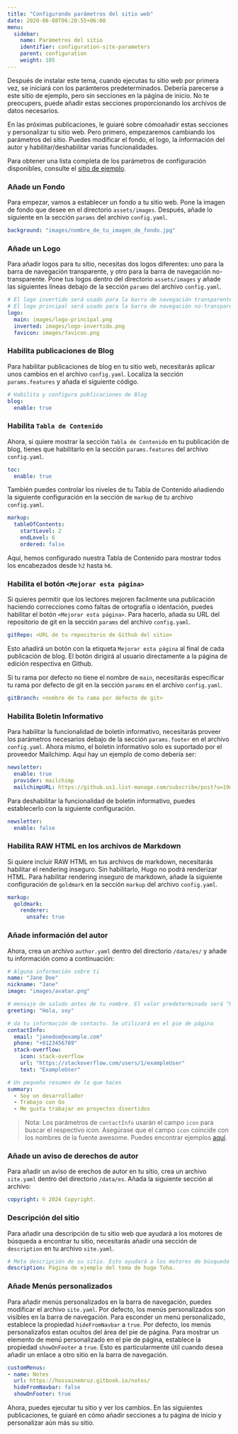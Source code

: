 ```yaml
---
title: "Configurando parámetros del sitio web"
date: 2020-06-08T06:20:55+06:00
menu:
  sidebar:
    name: Parámetros del sitio
    identifier: configuration-site-parameters
    parent: configuration
    weight: 105
---
```


Después de instalar este tema, cuando ejecutas tu sitio web por primera vez, se iniciará con los parámteros predeterminados. Debería parecerse a este sitio de ejemplo, pero sin secciones en la página de inicio. No te preocupers, puede añadir estas secciones proporcionando los archivos de datos necesarios.

En las próximas publicaciones, le guiaré sobre cómoañadir estas secciones y personalizar tu sitio web. Pero primero, empezaremos cambiando los parámetros del sitio. Puedes modificar el fondo, el logo, la información del autor y habilitar/deshabilitar varias funcionalidades.

Para obtener una lista completa de los parámetros de configuración disponibles, consulte el [sitio de ejemplo](https://github.com/hugo-toha/hugo-toha.github.io/tree/main).

### Añade un Fondo

Para empezar, vamos a establecer un fondo a tu sitio web. Pone la imagen de fondo que desee en el directorio `assets/images`. Después, añade lo siguiente en la sección `params` del archivo `config.yaml`.

```yaml
background: "images/nombre_de_tu_imagen_de_fondo.jpg"
```

### Añade un Logo

Para añadir logos para tu sitio, necesitas dos logos diferentes: uno para la barra de navegación transparente, y otro para la barra de navegación no-transparente. Pone tus logos dentro del directorio `assets/images` y añade las siguientes líneas debajo de la sección `params` del archivo `config.yaml`.

```yaml
# El logo invertido será usado para la barra de navegación transparente.
# El logo principal será usado para la barra de navegación no-transparente.
logo:
  main: images/logo-principal.png
  inverted: images/logo-invertido.png
  favicon: images/favicon.png
```

### Habilita publicaciones de Blog

Para habilitar publicaciones de blog en tu sitio web, necesitarás aplicar unos cambios en el archivo `config.yaml`. Localiza la sección `params.features` y añada el siguiente código.

```yaml
# Habilita y configura publicaciones de Blog
blog:
  enable: true
```

### Habilita `Tabla de Contenido`

Ahora, si quiere mostrar la sección `Tabla de Contenido` en tu publicación de blog, tienes que habilitarlo en la sección `params.features` del archivo `config.yaml`.

```yaml
toc:
  enable: true
```

También puedes controlar los niveles de tu Tabla de Contenido añadiendo la siguiente configuración en la sección de `markup` de tu archivo `config.yaml`.

```yaml
markup:
  tableOfContents:
    startLevel: 2
    endLevel: 6
    ordered: false
```

Aquí, hemos configurado nuestra Tabla de Contenido para mostrar todos los encabezados desde `h2` hasta `h6`.

### Habilita el botón `<Mejorar esta página>`

Si quieres permitir que los lectores mejoren facilmente una publicación haciendo correcciones como faltas de ortografía o identación, puedes habilitar el botón `<Mejorar esta página>`. Para hacerlo, añada su URL del repositorio de git en la sección `params` del archivo `config.yaml`.

```yaml
gitRepo: <URL de tu repositorio de Github del sitio>
```

Esto añadirá un botón con la etiqueta `Mejorar esta página` al final de cada publicación de blog. El botón dirigirá al usuario directamente a la página de edición respectiva en Github.

Si tu rama por defecto no tiene el nombre de `main`, necesitarás especificar tu rama por defecto de git en la sección `params` en el archivo `config.yaml`.

```yaml
gitBranch: <nombre de tu rama por defecto de git>
```

### Habilita Boletin Informativo

Para habilitar la funcionalidad de boletín informativo, necesitarás proveer los parámetros necesarios debajo de la sección `params.footer` en el archivo `config.yaml`. Ahora mismo, el boletin informativo solo es suportado por el proveedor Mailchimp. Aquí hay un ejemplo de como debería ser:

```yaml
newsletter:
  enable: true
  provider: mailchimp
  mailchimpURL: https://github.us1.list-manage.com/subscribe/post?u=19de52a4603135aae97163fd8&amp;id=094a24c76e
```

Para deshabilitar la funcionalidad de boletin informativo, puedes establecerlo con la siguiente configuración.

```yaml
newsletter:
  enable: false
```

### Habilita RAW HTML en los archivos de Markdown

Si quiere incluir RAW HTML en tus archivos de markdown, necesitarás habilitar el rendering inseguro. Sin habilitarlo, Hugo no podrá renderizar HTML. Para habilitar rendering inseguro de markdown, añade la siguiente configuración de `goldmark` en la sección `markup` del archivo `config.yaml`.

```yaml
markup:
  goldmark:
    renderer:
      unsafe: true
```

### Añade información del autor

Ahora, crea un archivo `author.yaml` dentro del directorio `/data/es/` y añade tu información como a continuación:

```yaml
# Alguna información sobre ti
name: "Jane Doe"
nickname: "Jane"
image: "images/avatar.png"

# mensaje de saludo antes de tu nombre. El valor predeterminado será "Hi!, I am" si no se proporciona.
greeting: "Hola, soy"

# da tu información de contacto. Se utilizará en el pie de página
contactInfo:
  email: "janedoe@example.com"
  phone: "+0123456789"
  stack-overflow:
    icon: stack-overflow
    url: "https://stackoverflow.com/users/1/exampleUser"
    text: "ExampleUser"

# Un pequeño resumen de lo que haces
summary:
  - Soy un desarrollador
  - Trabajo con Go
  - Me gusta trabajar en proyectos divertidos
```

> Nota: Los parámetros de `contactInfo` usarán el campo `icon` para buscar el respectivo icon. Asegúrase que el campo `icon` coincide con los nombres de la fuente awesome. Puedes encontrar ejemplos [aquí](https://fontawesome.com/search?o=r&f=brands).

### Añade un aviso de derechos de autor

Para añadir un aviso de erechos de autor en tu sitio, crea un archivo `site.yaml` dentro del directorio `/data/es`. Añada la siguiente sección al archivo:

```yaml
copyright: © 2024 Copyright.
```

### Descripción del sitio

Para añadir una descripción de tu sitio web que ayudará a los motores de búsqueda a encontrar tu sitio, necesitarás añadir una sección de `description` en tu archivo `site.yaml`.

```yaml
# Meta descripción de su sitio. Esto ayudará a los motores de búsqueda a encontrar su sitio.
description: Página de ejemplo del tema de hugo Toha.
```

### Añade Menús personalizados

Para añadir menús personalizados en la barra de navegación, puedes modificar el archivo `site.yaml`. Por defecto, los menús personalizados son visibles en la barra de navegación. Para esconder un menú personalizado, establece la propiedad `hideFromNavbar` a `true`. Por defecto, los menús personalizafos estan ocultos del área del pie de página. Para mostrar un elemento de menú personalizado en el pie de página, establece la propiedad `showOnFooter` a `true`. Esto es particularmente útil cuando desea añadir un enlace a otro sitio en la barra de navegación.

```yaml
customMenus:
- name: Notes
  url: https://hossainemruz.gitbook.io/notes/
  hideFromNavbar: false
  showOnFooter: true
```

Ahora, puedes ejecutar tu sitio y ver los cambios. En las siguientes publicaciones, te guiaré en cómo añadir secciones a tu página de inicio y personalizar aún más su sitio.